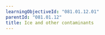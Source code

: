 ```yaml
---
learningObjectiveId: "081.01.12.01"
parentId: "081.01.12"
title: Ice and other contaminants
---
```


